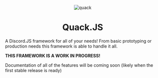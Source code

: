 <div style="text-align: center;"> 

![quack](https://n-f9.github.io/quack.js-website/dancing-duckdancing.gif)
# Quack.JS

</div>

A Discord.JS framework for all of your needs! From basic prototyping or production needs this framework is able to handle it all.

**THIS FRAMEWORK IS A WORK IN PROGRESS!**

Documentation of all of the features will be coming soon (likely when the first stable release is ready)